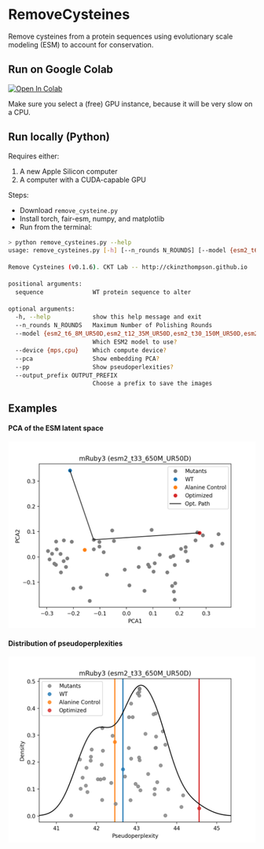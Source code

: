 # RemoveCysteines
Remove cysteines from a protein sequences using evolutionary scale modeling (ESM) to account for conservation.

## Run on Google Colab 
<a href="https://colab.research.google.com/github/ckinzthompson/removecysteines/blob/main/remove_cysteines.ipynb" target="_parent"><img src="https://colab.research.google.com/assets/colab-badge.svg" alt="Open In Colab"/></a>

Make sure you select a (free) GPU instance, because it will be very slow on a CPU.


## Run locally (Python)
Requires either:
1. A new Apple Silicon computer
2. A computer with a CUDA-capable GPU

Steps:
* Download `remove_cysteine.py`
* Install torch, fair-esm, numpy, and matplotlib
* Run from the terminal:

```bash
> python remove_cysteines.py --help
usage: remove_cysteines.py [-h] [--n_rounds N_ROUNDS] [--model {esm2_t6_8M_UR50D,esm2_t12_35M_UR50D,esm2_t30_150M_UR50D,esm2_t33_650M_UR50D,esm2_t36_3B_UR50D,esm2_t48_15B_UR50D}] [--device {mps,cpu}] [--pca] [--pp] [--output_prefix OUTPUT_PREFIX] sequence

Remove Cysteines (v0.1.6). CKT Lab -- http://ckinzthompson.github.io

positional arguments:
  sequence              WT protein sequence to alter

optional arguments:
  -h, --help            show this help message and exit
  --n_rounds N_ROUNDS   Maximum Number of Polishing Rounds
  --model {esm2_t6_8M_UR50D,esm2_t12_35M_UR50D,esm2_t30_150M_UR50D,esm2_t33_650M_UR50D,esm2_t36_3B_UR50D,esm2_t48_15B_UR50D}
                        Which ESM2 model to use?
  --device {mps,cpu}    Which compute device?
  --pca                 Show embedding PCA?
  --pp                  Show pseudoperlexities?
  --output_prefix OUTPUT_PREFIX
                        Choose a prefix to save the images
```

## Examples
#### PCA of the ESM latent space
![](docs/mRuby3_pca_esm2_t33_650M_UR50D.png)
#### Distribution of pseudoperplexities
![](docs/mRuby3_pp_esm2_t33_650M_UR50D.png)
